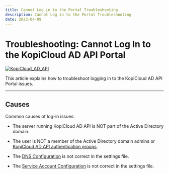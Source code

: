 ```yaml
---
title: Cannot Log in to the Portal Troubleshooting
description: Cannot Log in to the Portal Troubleshooting
date: 2023-04-09
---
```


# Troubleshooting: Cannot Log In to the KopiCloud AD API Portal
[![KopiCloud_AD_API](https://img.shields.io/badge/kopiCloud_ad-v1.0+-blueviolet.svg)](https://www.kopicloud-ad-api.com)

This article explains how to troubleshoot logging in to the KopiCloud AD API Portal issues.

----

## Causes

Common causes of log-in issues:

- The server running KopiCloud AD API is NOT part of the Active Directory domain.

- The user is NOT a member of the Active Directory domain admins or [KopiCloud AD API authentication groups](../security/matrix.md).

- The [DNS Configuration](../settings/dns-config.md) is not correct in the settings file.

- The [Service Account Configuration](../settings/service-account.md) is not correct in the settings file.

